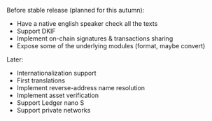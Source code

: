 Before stable release (planned for this autumn):
* Have a native english speaker check all the texts
* Support DKIF
* Implement on-chain signatures & transactions sharing
* Expose some of the underlying modules (format, maybe convert)

Later:
* Internationalization support
* First translations
* Implement reverse-address name resolution
* Implement asset verification
* Support Ledger nano S
* Support private networks
